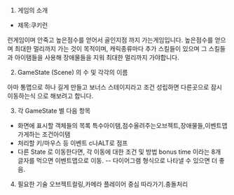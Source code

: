 1. 게임의 소개

- 제목:쿠키런 

 런게임이며 안죽고 높은점수를 얻어서 골인지점 까지 가는게임입니다.
 높은점수를 얻으며 최대한 멀리까지 가는 것이 목적이며,
 캐릭종류마다 추가 스킬들이 있으며 그 스킬들과 아이탬들을 사용해 
 장애물들을 지워 최대한 멀리까지 가야합니다.


2. GameState (Scene) 의 수 및 각각의 이름

아마 통맵으로 하나 길게 만들고 보너스 스테이지라고 조건 성립하면 다른곳으로 잠시 이동하는식 으로 해보려고 합니다.

3. 각 GameState 별 다음 항목


- 화면에 표시할 객체들의 목록
특수아이탬,점수올려주는오브젝트,장애물들,이벤트맵가게하는 조건아이탬
- 처리할 키/마우스 등 이벤트
c나ALT로 점프 
- 다른 State 로 이동한다면, 각 이동에 대한 조건 및 방법
bonus time 이라는 8개 글자를 먹으면 이벤트맵으로 이동.
-- 다이어그램 형식으로 나타낼 수 있으면 더 좋음.

4. 필요한 기술
오브젝트컬링,카메라 플레이어 중심 따라가기.충돌처리


